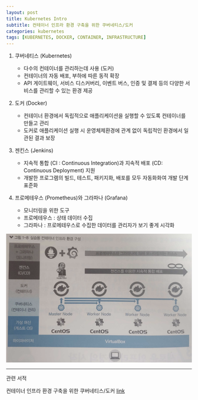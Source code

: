 ```yaml
---
layout: post
title: Kubernetes Intro
subtitle: 컨테이너 인프라 환경 구축을 위한 쿠버네티스/도커
categories: kubernetes
tags: [KUBERNETES, DOCKER, CONTAINER, INFRASTRUCTURE]
---
```


1. 쿠버네티스 (Kubernetes)
    - 다수의 컨테이너를 관리하는데 사용 (도커)
    - 컨테이너의 자동 배포, 부하에 따른 동적 확장
    - API 게이트웨이, 서비스 디스커버리, 이벤트 버스, 인증 및 결제 등의 다양한 서비스를 관리할 수 있는 환경 제공

2. 도커 (Docker)
    - 컨테이너 환경에서 독립적으로 애플리케이션을 실행할 수 있도록 컨테이너를 만들고 관리
    - 도커로 애플리케이션 실행 시 운영체제환경에 관계 없이 독립적인 환경에서 일관된 결과 보장
   
3. 젠킨스 (Jenkins)
    - 지속적 통합 (CI : Continuous Integration)과 지속적 배포 (CD: Continuous Deployment) 지원
    - 개발한 프로그램의 빌드, 테스트, 패키지화, 배포를 모두 자동화화여 개발 단계 표준화
    
4. 프로메테우스 (Prometheus)와 그라파나 (Grafana)
    - 모니터링을 위한 도구
    - 프로메테우스 : 상태 데이터 수집
    - 그라파나 : 프로메테우스로 수집한 데이터를 관리자가 보기 좋게 시각화   
    
    
![kubernetes](/assets/images/kubernetes/infra.png)


-------
관련 서적

컨테이너 인프라 환경 구축을 위한 쿠버네티스/도커 [link]

[link]: https://www.google.com/search?q=%EC%BB%A8%ED%85%8C%EC%9D%B4%EB%84%88+%EC%9D%B8%ED%94%84%EB%9D%BC+%ED%99%98%EA%B2%BD+%EA%B5%AC%EC%B6%95%EC%9D%84+%EC%9C%84%ED%95%9C+%EC%BF%A0%EB%B2%84%EB%84%A4%ED%8B%B0%EC%8A%A4%2F%EB%8F%84%EC%BB%A4&oq=%EC%BB%A8%ED%85%8C%EC%9D%B4%EB%84%88+%EC%9D%B8%ED%94%84%EB%9D%BC+%ED%99%98%EA%B2%BD+%EA%B5%AC%EC%B6%95%EC%9D%84+&aqs=chrome.1.69i57j0l2.11585j0j7&sourceid=chrome&ie=UTF-8
